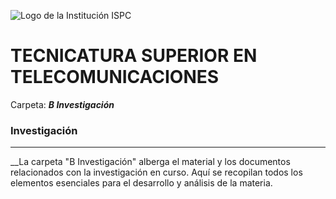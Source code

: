 ![Logo de la Institución ISPC](assets/caratula.png)

# TECNICATURA SUPERIOR EN TELECOMUNICACIONES  
Carpeta: ***B Investigación***
### Investigación
***
__La carpeta "B Investigación" alberga el material y los documentos relacionados con la investigación en curso. Aquí se recopilan todos los elementos esenciales para el desarrollo y análisis de la materia.